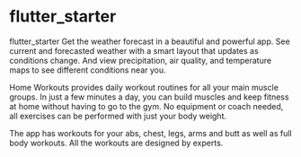 # flutter_starter
 flutter_starter
Get the weather forecast in a beautiful and powerful app. 
See current and forecasted weather with a smart layout that updates as conditions change. And view precipitation, air quality,
and temperature maps to see different conditions near you.

Home Workouts provides daily workout routines for all your main muscle groups. In just a few minutes a day, you can build muscles
and keep fitness at home without having to go to the gym. No equipment or coach needed, all exercises can be performed with just
your body weight.

The app has workouts for your abs, chest, legs, arms and butt as well as full body workouts. All the workouts are designed by experts. 
